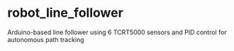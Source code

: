 # robot_line_follower
Arduino-based line follower using 6 TCRT5000 sensors and PID control for autonomous path tracking

